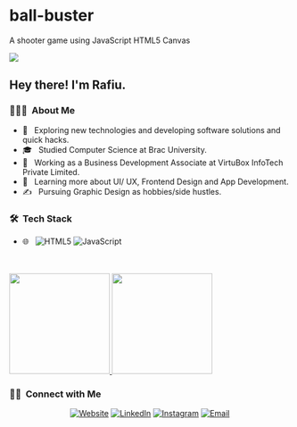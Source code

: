 # ball-buster
A shooter game using JavaScript HTML5 Canvas 

<img src="https://media-exp1.licdn.com/dms/image/C4E03AQFCwolJdlQ31w/profile-displayphoto-shrink_800_800/0/1638850363855?e=1645056000&v=beta&t=fb9AL-hLkGXMYscO3O48EaRxzWrCkbACwXX2frzJjuY">

<h2> Hey there! I'm Rafiu.</h2>

<h3> 👨🏻‍💻 &nbsp;About Me </h3>

- 🤔 &nbsp; Exploring new technologies and developing software solutions and quick hacks.
- 🎓 &nbsp; Studied Computer Science at Brac University.
- 💼 &nbsp; Working as a Business Development Associate at VirtuBox InfoTech Private Limited.
- 🌱 &nbsp; Learning more about UI/ UX, Frontend Design and App Development.
- ✍️ &nbsp; Pursuing Graphic Design as hobbies/side hustles.

<h3> 🛠 &nbsp;Tech Stack</h3>

- 🌐 &nbsp;
  ![HTML5](https://img.shields.io/badge/-HTML5-333333?style=flat&logo=HTML5)
  ![JavaScript](https://img.shields.io/badge/-JavaScript-333333?style=flat&logo=javascript)
  

<br/>
   
 <br/>

<a href="https://github.com/rafiuislam">
  <img height="180em" src="https://github-readme-stats.vercel.app/api?username=rafiuislam&theme=buefy&show_icons=true" />
  <img height="180em" src="https://github-readme-stats.vercel.app/api/top-langs/?username=rafiuislam&theme=buefy&layout=compact" />
</a>

<br/>

<h3> 🤝🏻 &nbsp;Connect with Me </h3>

<p align="center">
<a href="https://rafiuislamportfolio.netlify.app/"><img alt="Website" src="https://img.shields.io/badge/Website-www.rafiuislam.com-blue?style=flat-square&logo=google-chrome"></a>
<a href="https://www.linkedin.com/in/rafiuislam/"><img alt="LinkedIn" src="https://img.shields.io/badge/LinkedIn-Rafiu%20Islam-blue?style=flat-square&logo=linkedin"></a>
<a href="https://www.instagram.com/mr.asstronaut/"><img alt="Instagram" src="https://img.shields.io/badge/Instagram-mr.asstronaut-blue?style=flat-square&logo=instagram"></a>
<a href="mailto:md.rafiu.islam@g.bracu.ac.bd"><img alt="Email" src="https://img.shields.io/badge/Email-md.rafiu.islam@g.bracu.ac.bd-blue?style=flat-square&logo=gmail"></a>
</p>
